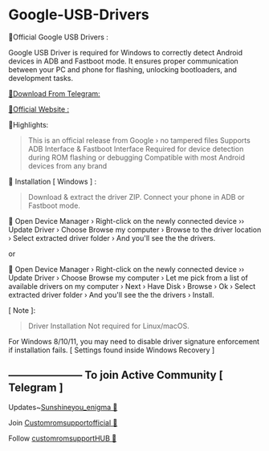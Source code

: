 # Google-USB-Drivers
🌴Official Google USB Drivers :

Google USB Driver is required for Windows to correctly detect Android devices in ADB and Fastboot mode.
It ensures proper communication between your PC and phone for flashing, unlocking bootloaders, and development tasks.

[🌱Download From Telegram:](https://t.me/Customromsupporthub/56)

[🌱Official Website :](https://developer.android.com/studio/run/win-usb)

🌿Highlights:

> This is an official release from Google › no tampered files
> Supports ADB Interface & Fastboot Interface
> Required for device detection during ROM flashing or debugging
> Compatible with most Android devices from any brand


🌴 Installation [ Windows ] :

> Download & extract the driver ZIP.
> Connect your phone in ADB or Fastboot mode.

🌱 Open Device Manager › Right-click on the newly connected device ›› Update Driver › Choose Browse my computer › Browse to the driver location › Select extracted driver folder › And you'll see the the drivers.

or

🌱 Open Device Manager › Right-click on the newly connected device ›› Update Driver › Choose Browse my computer › Let me pick from a list of available drivers on my computer › Next › Have Disk › Browse › Ok › Select extracted driver folder › And you'll see the the drivers › Install.


[ Note ]:

> Driver Installation Not required for Linux/macOS.

For Windows 8/10/11, you may need to disable driver signature enforcement if installation fails.
[ Settings found inside Windows Recovery ]

———————
To join Active Community [ Telegram ]
-------
Updates~[Sunshineyou_enigma 🌿](https://t.me/Sunshineyou_enigma)

Join [Customromsupportofficial 🌿](https://t.me/customromsupportofficial)

Follow [customromsupportHUB 🌿](https://t.me/Customromsupporthub)
